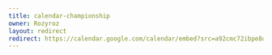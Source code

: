 ```yaml
---
title: calendar-championship
owner: Rozyroz
layout: redirect
redirect: https://calendar.google.com/calendar/embed?src=a92cmc72ibpe8qtg03tp6nqbjk%40group.calendar.google.com
---
```

